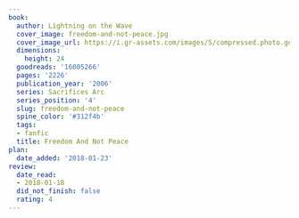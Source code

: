 ```yaml
---
book:
  author: Lightning on the Wave
  cover_image: freedom-and-not-peace.jpg
  cover_image_url: https://i.gr-assets.com/images/S/compressed.photo.goodreads.com/books/1579183630l/16005266._SX98_.jpg
  dimensions:
    height: 24
  goodreads: '16005266'
  pages: '2226'
  publication_year: '2006'
  series: Sacrifices Arc
  series_position: '4'
  slug: freedom-and-not-peace
  spine_color: '#312f4b'
  tags:
  - fanfic
  title: Freedom And Not Peace
plan:
  date_added: '2018-01-23'
review:
  date_read:
  - 2018-01-18
  did_not_finish: false
  rating: 4
---
```

